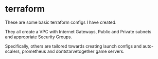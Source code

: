 # terraform

These are some basic terraform configs I have created. 

They all create a VPC with Internet Gateways, Public and Private subnets and appropriate Security Groups.

Specifically, others are tailored towards creating launch configs and auto-scalers, prometheus and dontstarvetogether game servers.
